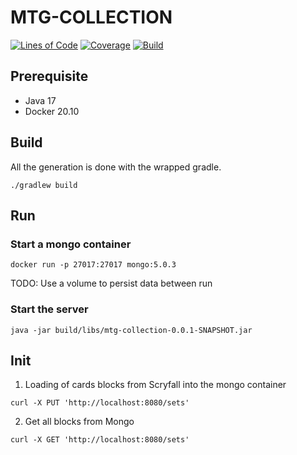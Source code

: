 # MTG-COLLECTION

[![Lines of Code](https://sonarcloud.io/api/project_badges/measure?project=Ignishky_mtg-collection&metric=ncloc)](https://sonarcloud.io/summary/new_code?id=Ignishky_mtg-collection)
[![Coverage](https://sonarcloud.io/api/project_badges/measure?project=Ignishky_mtg-collection&metric=coverage)](https://sonarcloud.io/summary/new_code?id=Ignishky_mtg-collection)
[![Build](https://github.com/Ignishky/mtg-collection/actions/workflows/build.yml/badge.svg)](https://github.com/Ignishky/mtg-collection/actions/workflows/build.yml)

## Prerequisite

- Java 17
- Docker 20.10

## Build

All the generation is done with the wrapped gradle.

```shell
./gradlew build
```

## Run

### Start a mongo container
```shell
docker run -p 27017:27017 mongo:5.0.3
```
TODO: Use a volume to persist data between run

### Start the server
```shell
java -jar build/libs/mtg-collection-0.0.1-SNAPSHOT.jar 
```

## Init

1. Loading of cards blocks from Scryfall into the mongo container
```shell
curl -X PUT 'http://localhost:8080/sets'
```

2. Get all blocks from Mongo
```shell
curl -X GET 'http://localhost:8080/sets'
```